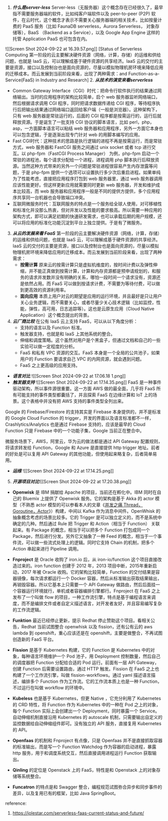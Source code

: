 1. ***什么是server-less***
	Server-less（无服务器）这个概念存在已经很久了，最早指不需要服务器端的软件，比如纯客户端软件以及 peer-to-peer (P2P) 软件，在云时代，这个概念才表示不需要关心服务器端的相关技术，比如按量计费的 PaaS 服务（比如 FaunaDB serverless，Aurora Serverless， 对象存储等），BaaS （Backend as a Service），以及 Google App Engine 这样的托管 Application PaaS 也可包含在内。

![[Screen Shot 2024-09-22 at 16.39.57.png]]
[Status of Serverless Computing 第一阶段的云主要解决硬件资源（网络，计算，存储）的运维和供给问题，也就是 IaaS 云，可以理解成基于硬件资源的共享经济。IaaS 云的交付的主要是资源，接口以及控制台也是面向资源的，尽量以模拟物理机房环境来降低应用的迁移成本。而云发展到当前阶段来看，出现了两种需求：and Function-as-a-Service(FaaS) in Industry and Research]
2. ***从技术的演变来看serverless***
- Common Gateway Interface（CGI）时代：把命令行软件执行的结果通过网络输出。当时的应用程序的架构比较简单，启个 web 服务器监听网络端口，然后根据请求调用 CGI 程序，同时把请求数据传递给 CGI 程序，等待程序执行后把输出结果通过网络端口返回给客户端（一般是浏览器）。这种架构下，只有 web 服务器是常驻运行的，后面的 CGI 程序都是按需运行的，运行后就释放资源。于是诞生了一批支持 CGI 协议的脚本语言，比如 perl，php，asp，一方面脚本语言可以粘结 web 服务器和应用程序，另外一方面它本身也可以包含逻辑，于是逐渐出现专门针对 web 的用脚本编写的应用。
- Fast CGI时代：这种技术的思路是执行逻辑的进程不再是按需运行，而是常驻方式，web 服务器和 FastCGI 服务之间通过 unix socket 或者 tcp 进行交互。以 php-fpm（FastCGI Process Manager） 为例，php-fpm 启动一个常驻的进程池，每个请求分配给一个进程，进程调用 php 脚本执行后释放资源。当然这种方式带来的另外一个问题是常驻进程很容易产生内存泄露等问题，于是 php-fpm 提供一个选项可以设置执行多少次后重启进程。如果单纯为了性能考虑，直接把应用程序打包到 web 服务器里，通过 web 服务器调用应该性能更好。但这样更新应用就需要同时更新 web 服务器，开发和维护成本比较高，而 web 服务器和应用程序一般是不同的提供方提供，多个应用程序共享同一台机器也会导致端口冲突。
- 互联网微服务时代：互联网服务的特点是一个服务给全球人使用，对可移植性和标准化并没那么热衷，但对并发以及性能的要求极高。所以需要一种应用的架构方式，即可以满足初期的快速研发需求，也可以承载后期的用户规模，还可以将应用的标准化功能沉淀到平台上独立提供。于是有了微服务。
3. ***从云的发展来看 FaaS***
	第一阶段的云主要解决硬件资源（网络，计算，存储）的运维和供给问题，也就是 IaaS 云，可以理解成基于硬件资源的共享经济。IaaS 云的交付的主要是资源，接口以及控制台也是面向资源的，尽量以模拟物理机房环境来降低应用的迁移成本。而云发展到当前阶段来看，出现了两种需求：
	- **按需计算** 原来云的按需计算只是虚拟机维度的，按时间计费以及弹性伸缩，并不能正真做到按需计算，计算和内存资源都是预申请规划的，和服务的请求并发数并没有明确的关系，哪怕一段时间一个请求没有，资源还是依然占用。而 FaaS 可以做到按请求计费，不需要为等待付费，可以做到更高效的资源利用率。
	- **面向应用** 本质上用户对云的期望是应用的运行环境，并且最好是只让用户关心业务逻辑，而不需要关心，或者尽量少关心技术逻辑（比如监控，性能，弹性，高可用，日志追踪等）。这也是云原生应用（Cloud Native Application）这个概念提出的背景。
4. ***云厂商比较***
	在公有 IaaS 云上支持 FaaS，可以从以下角度分析：
	- 支持的语言以及 Function 标准。
	- 触发器支持，也就是和 IaaS 上其他系统的整合。
	- 伸缩和调度策略。这个虽然对用户是个黑盒子，但通过文档和自己的一些实验可以做一定程度的分析。
	- FaaS 和私有 VPC 资源的交互。FaaS 本身是一个全局的公共池子，如果用户的 Function 要请求自己 VPC 的内网资源，就会遇到问题。
	- FaaS 之上更高级的应用支持。
 - ***语言对比***
![[Screen Shot 2024-09-22 at 17.06.18 1.png]]
- ***触发器支持***
![[Screen Shot 2024-09-22 at 17.14.35.png]]
FaaS 是一种事件驱动架构，所以事件源很重要。这一方面 AWS 做的最全面，几乎将 FaaS 所有可能支持的事件类型都囊括了，并且探索 FaaS 在边缘计算和 IoT 上的场景。这个表格中并没有把 AWS 支持的事件类型全列出来。

Google 的 Firebase/Firestore 的支持其实是 Firebase 本身提供的，并不是标准的 Google Cloud Function 的 trigger，开发的界面以及语言标准都不一样，Crashlytics/Analytics 也是通过 Firebase 支持的，应该是最早的 Cloud Function 只是 Firebase 中的一个功能子集，Google 当前正在整合中。

微服务场景下，AWS，阿里云，华为云的做法都是通过 API Gateway 配置规则，将请求转发给 Function，Google 和 Azure 是直接提供 http trigger 地址。前者的好处是可以复用 API Gateway 的其他功能，但使用起来略复杂，后者简单易用。
- ***运维***
![[Screen Shot 2024-09-22 at 17.14.25.png]]

5. ***开源项目对比***![[Screen Shot 2024-09-22 at 17.20.38.png]]
- **Openwisk** 是 IBM 捐献给 Apache 的项目，当前还在孵化中。IBM 同时在自己的 Bluemix 上提供了 Openwisk 服务。它的架构是基于 Akka 的 actor 模型（不熟悉 actor 模型的可以参看本人的文章《[并发之痛 Thread，Goroutine，Actor](https://jolestar.com/parallel-programming-model-thread-goroutine-actor/)》）构建，中间以 Kafka 作为消息中间件。OpenWhisk 的抽象概念考虑的场景比较多。它的 Trigger 是可以独立定义的，而不是系统中确定的几种。然后通过 Rule 把 Trigger 和 Action（相当于 Function） 关联起来。有 Package 的概念，相当于可以把多个 Function 打包成同一个 Package，然后进行分发。另外它又抽象了一种 Feed 的概念，相当于一个事件流，可以做一些流式处理上的逻辑。同时它支持 Chain 的机制，把多个 Action 串起来进行 Pipeline 调用。

- **Fnproject** 是 Oracle 收购了 iron.io 后，从 iron-io/function 这个项目直接改造过来的。iron function 创建于 2012 年，2013 项目中断，2015年重新启动，2017 年被 Oracle 收购。它的架构比较简单，Function 的交付结果是容器镜像，每次请求都运行一个 Docker 容器，然后从标准输出获取结果输出，再销毁容器。所以它基本上只需要一个 API Gateway 做路由，然后后面挂一个容器运行环境就行，单机或者容器编排引擎都行。Fnproject 在 FaaS 之上发布了一个叫做 flow 的项目，一种工作流引擎，特点是基于编程语言来调度，而不是编排文件或者自定义描述语言，对开发者友好，并且容易编写复杂的工作流逻辑。

- **Funktion** 最近已经停止更新，提示 Redhat 停止赞助这个项目。看相关公告，Redhat 当前试图整合 openwhisk 以及 fission，还有公有云的 aws lambda 到 openshift，重心应该还是在 openshift，主要是做整合，不再试图创造新的 FaaS 平台。

- **Fission** 是基于 Kubernetes 构建，它的 Function 是 Kubernetes 中的对象，每种语言环境维护一个 Pod 池子，用 Deployment 控制数量，然后自己的调度器把 Function 分配给合适的 Pod 运行。前面有一层 API Gateway，创建 Function 后需要设置路由，通过 HTTP 触发。Fission 在 FaaS 之上也构建了一个工作流引擎，叫做 fission-workflows。通过 yaml 描述语言描述，编排多个 Function 作为工作流。它的工作流本质上也是一种 Function，不过运行在叫做 workflow 的环境中。

- **Kubeless** 也是基于 Kubernetes，但更 Native ，它充分利用了 Kubernetes 的 CRD 特性，将 Function 作为 Kubernetes 中的一种在 Pod 之上的对象，每个 Function 实际上会创建出一个 Deployment，同时暴露一个 Service。自动伸缩机制直接沿用 Kubernetes 的 autoscale 机制，只需要输出自定义的监控数据给自动伸缩组件即可。没有独立的 API 服务，直接复用 Kubernetes 的 API。

- **Openfaas** 的机制和 Fnproject 有点像，只是 Openfaas 并不是直接抓取容器的标准输出，而是写一个 Function Watchdog 作为容器的启动进程，暴露 http 服务，用于和调度系统交互，然后直接调用进程运行 Function 获取输出。

- **Qinling** 的定位是 Openstack 上的 FaaS，特性是和 Openstack 上的对象存储等系统整合。

- **Funcatron** 的特点是和 Swagger 整合，编程规范试图弥合异步和同步事件的差异，以及复用已有的框架，比如 Java SpringBoot。

reference:
1. https://jolestar.com/serverless-faas-current-status-and-future/